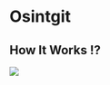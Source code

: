 # Osintgit
## How It Works ⁉
[![](https://mermaid.ink/img/pako:eNqFVV1zojAU_SuZPFPHL3TlYTsqfrZaq7uzXcGHCFGZSuKEsK2r_vcNCWgqOpsHhuSec-65SS4coEd9DC242tIPb4MYBz9slwAxms6Mi_kCPDx8By3nZ4QZGJBdzBcq3pKBttMhXER6Ae_HS5CgCApximlLjO30MAedEAVb0Io5pwS0t4H3jv3HFKeeUbxcM7TbSJWmxwNKVCAZtpQ6_sbREXSc2YZ-gNkuIASzRQ40pkfQVKuY-C65ku9i7m2SHBNGV8EWX_gdye9Kv7LgFKGl6KoUaQB0aUz8I-hJyhTvaBRwygIc3aeMKc9ob6qQX4iRgKwt0BVbhH3AqfJ4y8OtgvS8TeK3aRgGPLoY6CkDOixz0He6lIEO8jSV_SJHHdMvSY5grpwPyIpa4CqqtDWRy1tfyg3kbqU2NdxAJUsDmcXhxaKK5BnCQEoSFd3KO5S4J0ehwHIvt_ZRU3rS7tez9DdByRHYiKM8LLlhw1uJntOzPnOzKkZO55Mz5KWNsMhRRA0X1h31kYKqVkr1sBAfpw0Rex6OIiuXYnROkaMO71-rRDPXImMp9aIS3umRl68XfpSUlezrRLGaf0SFzFDsgW1cfzU0CWVX65jXq445l3T_zk2k1PQ_WzSVqOZl4VVf0LbnTV-fZxNowBAzoemLj-khCbqQb3CIXWiJVx-xdxe65CRwKOZ0ticetDiLsQEZjdcbaK3QNhKzeOcjju0AiTMIM8gOkTml4Rkk5tA6wE9omaVioVytNMx6rdooNcyKacA9tCp1s1AuV0vVRq34rVyp1U8G_CsVioVqQ41Ko1YrmmbZgNhPOnek_gTyh3D6B4HVzwU?type=png)](https://mermaid.live/edit#pako:eNqFVV1zojAU_SuZPFPHL3TlYTsqfrZaq7uzXcGHCFGZSuKEsK2r_vcNCWgqOpsHhuSec-65SS4coEd9DC242tIPb4MYBz9slwAxms6Mi_kCPDx8By3nZ4QZGJBdzBcq3pKBttMhXER6Ae_HS5CgCApximlLjO30MAedEAVb0Io5pwS0t4H3jv3HFKeeUbxcM7TbSJWmxwNKVCAZtpQ6_sbREXSc2YZ-gNkuIASzRQ40pkfQVKuY-C65ku9i7m2SHBNGV8EWX_gdye9Kv7LgFKGl6KoUaQB0aUz8I-hJyhTvaBRwygIc3aeMKc9ob6qQX4iRgKwt0BVbhH3AqfJ4y8OtgvS8TeK3aRgGPLoY6CkDOixz0He6lIEO8jSV_SJHHdMvSY5grpwPyIpa4CqqtDWRy1tfyg3kbqU2NdxAJUsDmcXhxaKK5BnCQEoSFd3KO5S4J0ehwHIvt_ZRU3rS7tez9DdByRHYiKM8LLlhw1uJntOzPnOzKkZO55Mz5KWNsMhRRA0X1h31kYKqVkr1sBAfpw0Rex6OIiuXYnROkaMO71-rRDPXImMp9aIS3umRl68XfpSUlezrRLGaf0SFzFDsgW1cfzU0CWVX65jXq445l3T_zk2k1PQ_WzSVqOZl4VVf0LbnTV-fZxNowBAzoemLj-khCbqQb3CIXWiJVx-xdxe65CRwKOZ0ticetDiLsQEZjdcbaK3QNhKzeOcjju0AiTMIM8gOkTml4Rkk5tA6wE9omaVioVytNMx6rdooNcyKacA9tCp1s1AuV0vVRq34rVyp1U8G_CsVioVqQ41Ko1YrmmbZgNhPOnek_gTyh3D6B4HVzwU)
 
